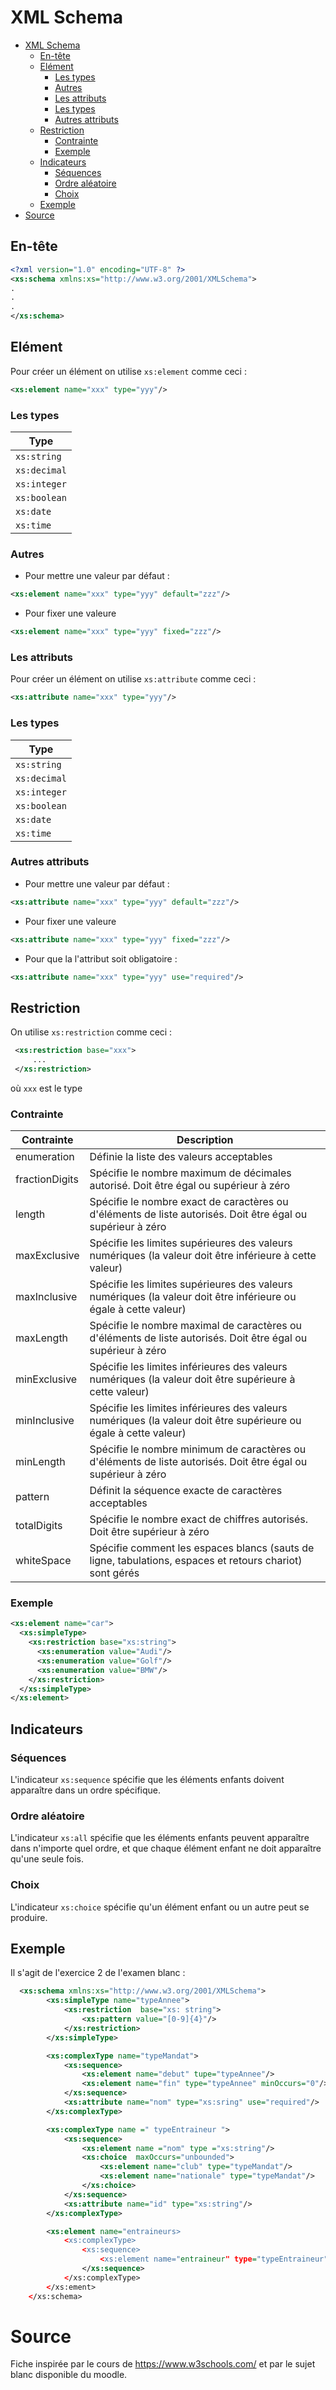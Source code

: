 # XML Schema 
- [XML Schema](#xml-schema)
  - [En-tête](#en-tête)
  - [Elément](#elément)
    - [Les types](#les-types)
    - [Autres](#autres)
    - [Les attributs](#les-attributs)
    - [Les types](#les-types-1)
    - [Autres attributs](#autres-attributs)
  - [Restriction](#restriction)
    - [Contrainte](#contrainte)
    - [Exemple](#exemple)
  - [Indicateurs](#indicateurs)
    - [Séquences](#séquences)
    - [Ordre aléatoire](#ordre-aléatoire)
    - [Choix](#choix)
  - [Exemple](#exemple-1)
- [Source](#source)
## En-tête 
```XML 
<?xml version="1.0" encoding="UTF-8" ?>
<xs:schema xmlns:xs="http://www.w3.org/2001/XMLSchema">
.
.
.
</xs:schema>
```
## Elément 
Pour créer un élément on utilise `xs:element` comme ceci : 
```xml
<xs:element name="xxx" type="yyy"/>  
```
### Les types 
| Type              
|--------------
| `xs:string`       
| `xs:decimal`       
| `xs:integer`        
| `xs:boolean` 
| `xs:date`
| `xs:time`

### Autres 
- Pour mettre une valeur par défaut : 
```xml
<xs:element name="xxx" type="yyy" default="zzz"/>  
```
- Pour fixer une valeure 
```xml
<xs:element name="xxx" type="yyy" fixed="zzz"/>  
```
### Les attributs 
Pour créer un élément on utilise `xs:attribute` comme ceci : 
```xml
<xs:attribute name="xxx" type="yyy"/>  
```
### Les types 
| Type              
|--------------
| `xs:string`       
| `xs:decimal`       
| `xs:integer`        
| `xs:boolean` 
| `xs:date`
| `xs:time`

### Autres attributs 
- Pour mettre une valeur par défaut : 
```xml
<xs:attribute name="xxx" type="yyy" default="zzz"/>  
```
- Pour fixer une valeure 
```xml
<xs:attribute name="xxx" type="yyy" fixed="zzz"/>  
```
- Pour que la l'attribut soit obligatoire :
```xml
<xs:attribute name="xxx" type="yyy" use="required"/>  
```
## Restriction 
On utilise `xs:restriction` comme ceci : 
```xml
 <xs:restriction base="xxx">
     ...
 </xs:restriction>
``` 
où `xxx` est le type
### Contrainte 
| Contrainte | Description                               |
| -----------|-----------------------------------------  |
| enumeration | Définie la liste des valeurs acceptables |
| fractionDigits | Spécifie le nombre maximum de décimales autorisé. Doit être égal ou supérieur à zéro |
| length | Spécifie le nombre exact de caractères ou d'éléments de liste autorisés. Doit être égal ou supérieur à zéro |
| maxExclusive | Spécifie les limites supérieures des valeurs numériques (la valeur doit être inférieure à cette valeur) |
| maxInclusive | Spécifie les limites supérieures des valeurs numériques (la valeur doit être inférieure ou égale à cette valeur) | 
| maxLength | Spécifie le nombre maximal de caractères ou d'éléments de liste autorisés. Doit être égal ou supérieur à zéro | 
| minExclusive | Spécifie les limites inférieures des valeurs numériques (la valeur doit être supérieure à cette valeur) | 
| minInclusive | Spécifie les limites inférieures des valeurs numériques (la valeur doit être supérieure ou égale à cette valeur) | 
| minLength | Spécifie le nombre minimum de caractères ou d'éléments de liste autorisés. Doit être égal ou supérieur à zéro | 
| pattern | Définit la séquence exacte de caractères acceptables | 
| totalDigits | Spécifie le nombre exact de chiffres autorisés. Doit être supérieur à zéro | 
| whiteSpace | Spécifie comment les espaces blancs (sauts de ligne, tabulations, espaces et retours chariot) sont gérés | 

### Exemple 
```xml
<xs:element name="car">
  <xs:simpleType>
    <xs:restriction base="xs:string">
      <xs:enumeration value="Audi"/>
      <xs:enumeration value="Golf"/>
      <xs:enumeration value="BMW"/>
    </xs:restriction>
  </xs:simpleType>
</xs:element> 
```
## Indicateurs 
### Séquences 
L'indicateur `xs:sequence` spécifie que les éléments enfants doivent apparaître dans un ordre spécifique.
### Ordre aléatoire 
L'indicateur `xs:all` spécifie que les éléments enfants peuvent apparaître dans n'importe quel ordre, et que chaque élément enfant ne doit apparaître qu'une seule fois. 
### Choix 
L'indicateur `xs:choice` spécifie qu'un élément enfant ou un autre peut se produire.

## Exemple 
Il s'agit de l'exercice 2 de l'examen blanc :
```xml
  <xs:schema xmlns:xs="http://www.w3.org/2001/XMLSchema">
        <xs:simpleType name="typeAnnee">
            <xs:restriction  base="xs: string">
                <xs:pattern value="[0-9]{4}"/>
            </xs:restriction>
        </xs:simpleType>

        <xs:complexType name="typeMandat">
            <xs:sequence>
                <xs:element name="debut" tupe="typeAnnee"/>
                <xs:element name="fin" type="typeAnnee" minOccurs="0"/>
            </xs:sequence>
            <xs:attribute name="nom" type="xs:sring" use="required"/>
        </xs:complexType>

        <xs:complexType name =" typeEntraineur ">
            <xs:sequence>
                <xs:element name ="nom" type ="xs:string"/>
                <xs:choice  maxOccurs="unbounded">
                    <xs:element name="club" type="typeMandat"/>
                    <xs:element name="nationale" type="typeMandat"/>
                </xs:choice>
            </xs:sequence>
            <xs:attribute name="id" type="xs:string"/>
        </xs:complexType>

        <xs:element name="entraineurs>
            <xs:complexType>
                <xs:sequence>
                    <xs:element name="entraineur" type="typeEntraineur" maxOccurs="unbounded"/>
                </xs:sequence>
            </xs:complexType>
        </xs:ement>
    </xs:schema>
```

# Source 
Fiche inspirée par le cours de  https://www.w3schools.com/ et par le sujet blanc disponible du moodle.

